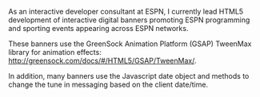 As an interactive developer consultant at ESPN, I currently lead HTML5 development of interactive digital banners
promoting ESPN programming and sporting events appearing across ESPN networks.

These banners use the GreenSock Animation Platform (GSAP) TweenMax library for animation 
effects: http://greensock.com/docs/#/HTML5/GSAP/TweenMax/.

In addition, many banners use the Javascript date object and methods to change the tune in messaging based on the client date/time.
